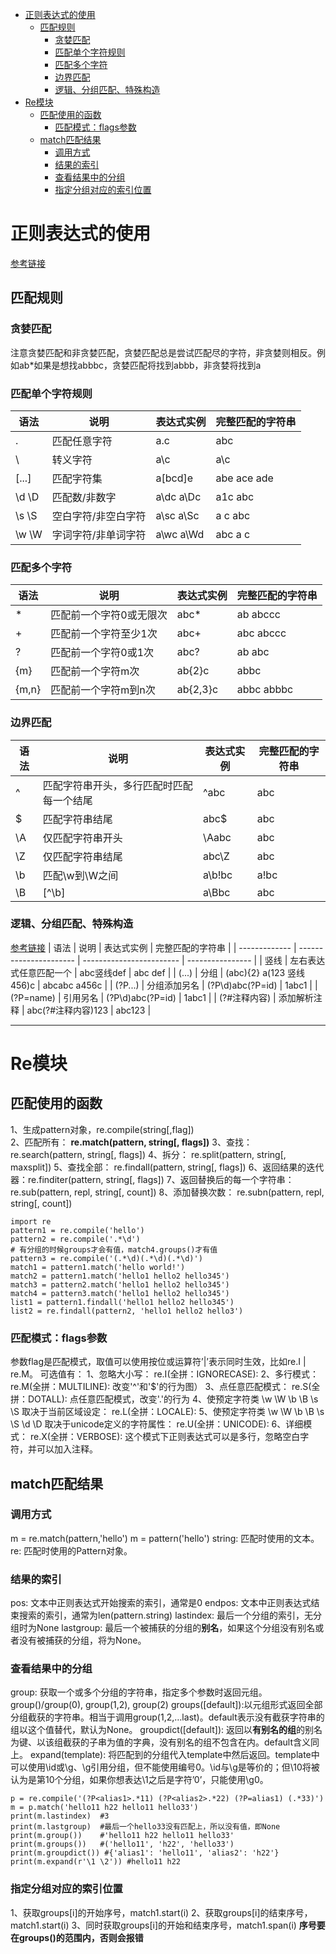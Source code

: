 <!-- TOC -->

- [正则表达式的使用](#正则表达式的使用)
    - [匹配规则](#匹配规则)
        - [贪婪匹配](#贪婪匹配)
        - [匹配单个字符规则](#匹配单个字符规则)
        - [匹配多个字符](#匹配多个字符)
        - [边界匹配](#边界匹配)
        - [逻辑、分组匹配、特殊构造](#逻辑分组匹配特殊构造)
- [Re模块](#re模块)
    - [匹配使用的函数](#匹配使用的函数)
        - [匹配模式：flags参数](#匹配模式flags参数)
    - [match匹配结果](#match匹配结果)
        - [调用方式](#调用方式)
        - [结果的索引](#结果的索引)
        - [查看结果中的分组](#查看结果中的分组)
        - [指定分组对应的索引位置](#指定分组对应的索引位置)

<!-- /TOC -->

# 正则表达式的使用
[参考链接](https://cuiqingcai.com/977.html)

## 匹配规则
### 贪婪匹配
注意贪婪匹配和非贪婪匹配，贪婪匹配总是尝试匹配尽的字符，非贪婪则相反。例如ab*如果是想找abbbc，贪婪匹配将找到abbb，非贪婪将找到a

### 匹配单个字符规则
|  语法  |        说明         | 表达式实例 | 完整匹配的字符串 |
| ------ | ------------------- | ---------- | ---------------- |
| .      | 匹配任意字符        | a.c        | abc              |
| \\     | 转义字符            | a\\c       | a\c              |
| [...]  | 匹配字符集          | a[bcd]e    | abe ace ade      |
| \d  \D | 匹配数/非数字       | a\dc a\Dc  | a1c abc          |
| \s \S  | 空白字符/非空白字符 | a\sc a\Sc  | a c  abc         |
| \w \W  | 字词字符/非单词字符 | a\wc a\Wd  | abc  a c         |

### 匹配多个字符
| 语法  |          说明           | 表达式实例 | 完整匹配的字符串 |
| ----- | ----------------------- | ---------- | ---------------- |
| *     | 匹配前一个字符0或无限次 | abc*       | ab abccc         |
| +     | 匹配前一个字符至少1次   | abc+       | abc abccc        |
| ?     | 匹配前一个字符0或1次    | abc?       | ab abc           |
| {m}   | 匹配前一个字符m次       | ab{2}c     | abbc             |
| {m,n} | 匹配前一个字符m到n次    | ab{2,3}c   | abbc abbbc       |


### 边界匹配
| 语法 |                   说明                   | 表达式实例 | 完整匹配的字符串 |
| ---- | ---------------------------------------- | ---------- | ---------------- |
| ^    | 匹配字符串开头，多行匹配时匹配每一个结尾 | ^abc       | abc              |
| $    | 匹配字符串结尾                           | abc$       | abc              |
| \A   | 仅匹配字符串开头                         | \Aabc      | abc              |
| \Z   | 仅匹配字符串结尾                         | abc\Z      | abc              |
| \b   | 匹配\w到\W之间                           | a\b!bc     | a!bc             |
| \B   | [^\b]                                    | a\Bbc      | abc              |

### 逻辑、分组匹配、特殊构造
[参考链接](https://cuiqingcai.com/977.html)
|     语法      |          说明          |        表达式实例        | 完整匹配的字符串 |
| ------------- | ---------------------- | ------------------------ | ---------------- |
| 竖线          | 左右表达式任意匹配一个 | abc竖线def               | abc def          |
| (...)         | 分组                   | (abc){2} a(123 竖线456)c | abcabc a456c     |
| (?P<name>...) | 分组添加另名           | (?P<id>\d)abc(?P=id)     | 1abc1            |
| (?P=name)     | 引用另名               | (?P<id>\d)abc(?P=id)     | 1abc1            |
| (?#注释内容)  | 添加解析注释           | abc(?#注释内容)123       | abc123           |

***************************************************

# Re模块
## 匹配使用的函数
1、生成pattern对象，re.compile(string[,flag])  
2、匹配所有： **re.match(pattern, string[, flags])**
3、查找： re.search(pattern, string[, flags])
4、拆分： re.split(pattern, string[, maxsplit])
5、查找全部： re.findall(pattern, string[, flags])
6、返回结果的迭代器：re.finditer(pattern, string[, flags]) 
7、返回替换后的每一个字符串： re.sub(pattern, repl, string[, count])
8、添加替换次数： re.subn(pattern, repl, string[, count])
```
import re
pattern1 = re.compile('hello')
pattern2 = re.compile('.*\d')
# 有分组的时候groups才会有值，match4.groups()才有值
pattern3 = re.compile('(.*\d)(.*\d)(.*\d)')
match1 = pattern1.match('hello world!')
match2 = pattern1.match('hello1 hello2 hello345')
match3 = pattern2.match('hello1 hello2 hello345')
match4 = pattern3.match('hello1 hello2 hello345')
list1 = pattern1.findall('hello1 hello2 hello345')
list2 = re.findall(pattern2, 'hello1 hello2 hello3')
```

### 匹配模式：flags参数
参数flag是匹配模式，取值可以使用按位或运算符’|’表示同时生效，比如re.I | re.M。
可选值有：
1、忽略大小写： re.I(全拼：IGNORECASE): 
2、多行模式： re.M(全拼：MULTILINE): 改变'^'和'$'的行为图）
3、点任意匹配模式： re.S(全拼：DOTALL): 点任意匹配模式，改变'.'的行为
4、使预定字符类 \w \W \b \B \s \S 取决于当前区域设定： re.L(全拼：LOCALE): 
5、使预定字符类 \w \W \b \B \s \S \d \D 取决于unicode定义的字符属性： re.U(全拼：UNICODE):
6、详细模式： re.X(全拼：VERBOSE): 这个模式下正则表达式可以是多行，忽略空白字符，并可以加入注释。

## match匹配结果
### 调用方式
m = re.match(pattern,'hello')
m = pattern('hello')
string: 匹配时使用的文本。
re: 匹配时使用的Pattern对象。

### 结果的索引
pos: 文本中正则表达式开始搜索的索引，通常是0
endpos: 文本中正则表达式结束搜索的索引，通常为len(pattern.string)
lastindex: 最后一个分组的索引，无分组时为None
lastgroup: 最后一个被捕获的分组的**别名**，如果这个分组没有别名或者没有被捕获的分组，将为None。

### 查看结果中的分组
group: 获取一个或多个分组的字符串，指定多个参数时返回元组。
group()/group(0), group(1,2), group(2)
groups([default]):以元组形式返回全部分组截获的字符串。相当于调用group(1,2,…last)。default表示没有截获字符串的组以这个值替代，默认为None。
groupdict([default]):
返回以**有别名的组**的别名为键、以该组截获的子串为值的字典，没有别名的组不包含在内。default含义同上。
expand(template):
将匹配到的分组代入template中然后返回。template中可以使用\id或\g、\g引用分组，但不能使用编号0。\id与\g是等价的；但\10将被认为是第10个分组，如果你想表达\1之后是字符’0’，只能使用\g0。

```
p = re.compile('(?P<alias1>.*11) (?P<alias2>.*22) (?P=alias1) (.*33)')
m = p.match('hello11 h22 hello11 hello33')
print(m.lastindex)  #3
print(m.lastgroup)  #最后一个hello33没有匹配上，所以没有值，即None
print(m.group())    #'hello11 h22 hello11 hello33'
print(m.groups())   #('hello11', 'h22', 'hello33')
print(m.groupdict()) #{'alias1': 'hello11', 'alias2': 'h22'}
print(m.expand(r'\1 \2')) #hello11 h22
```

### 指定分组对应的索引位置
1、获取groups[i]的开始序号，match1.start(i)
2、获取groups[i]的结束序号，match1.start(i)
3、同时获取groups[i]的开始和结束序号，match1.span(i)
**序号要在groups()的范围内，否则会报错**









